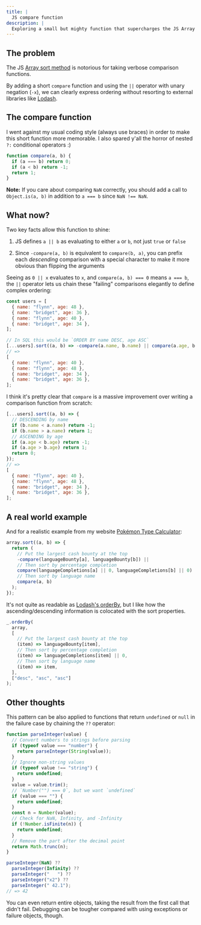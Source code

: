 ```yaml
---
title: |
  JS compare function
description: |
  Exploring a small but mighty function that supercharges the JS Array sort method to rival Lodash's orderBy
---
```


## The problem

The JS [Array sort method](https://developer.mozilla.org/en-US/docs/Web/JavaScript/Reference/Global_Objects/Array/sort) is notorious for taking verbose comparison functions.

By adding a short `compare` function and using the `||` operator with unary negation (`-x`), we can clearly express ordering without resorting to external libraries like [Lodash](https://lodash.com/).

## The compare function

I went against my usual coding style (always use braces) in order to make this short function more memorable. I also spared y'all the horror of nested `?:` conditional operators :)

```js
function compare(a, b) {
  if (a === b) return 0;
  if (a < b) return -1;
  return 1;
}
```

**Note:** If you care about comparing `NaN` correctly, you should add a call to `Object.is(a, b)` in addition to `a === b` since `NaN !== NaN`.

## What now?

Two key facts allow this function to shine:

1. JS defines `a || b` as evaluating to either `a` or `b`, not just `true` or `false`

2. Since `-compare(a, b)` is equivalent to `compare(b, a)`, you can prefix each _descending_ comparison with a special character to make it more obvious than flipping the arguments

Seeing as `0 || x` evaluates to `x`, and `compare(a, b) === 0` means `a === b`, the `||` operator lets us chain these "failing" comparisons elegantly to define complex ordering:

```js
const users = [
  { name: "flynn", age: 48 },
  { name: "bridget", age: 36 },
  { name: "flynn", age: 40 },
  { name: "bridget", age: 34 },
];

// In SQL this would be `ORDER BY name DESC, age ASC`
[...users].sort((a, b) => -compare(a.name, b.name) || compare(a.age, b.age));
// =>
[
  { name: "flynn", age: 40 },
  { name: "flynn", age: 48 },
  { name: "bridget", age: 34 },
  { name: "bridget", age: 36 },
];
```

I think it's pretty clear that `compare` is a massive improvement over writing a comparison function from scratch:

```js
[...users].sort((a, b) => {
  // DESCENDING by name
  if (b.name < a.name) return -1;
  if (b.name > a.name) return 1;
  // ASCENDING by age
  if (a.age < b.age) return -1;
  if (a.age > b.age) return 1;
  return 0;
});
// =>
[
  { name: "flynn", age: 40 },
  { name: "flynn", age: 48 },
  { name: "bridget", age: 34 },
  { name: "bridget", age: 36 },
];
```

## A real world example

And for a realistic example from my website [Pokémon Type Calculator](https://pkmn.help):

```js
array.sort((a, b) => {
  return (
    // Put the largest cash bounty at the top
    -compare(languageBounty[a], languageBounty[b]) ||
    // Then sort by percentage completion
    compare(languageCompletions[a] || 0, languageCompletions[b] || 0) ||
    // Then sort by language name
    compare(a, b)
  );
});
```

It's not quite as readable as [Lodash's orderBy](https://lodash.com/docs/#orderBy), but I like how the ascending/descending information is colocated with the sort properties.

```js
_.orderBy(
  array,
  [
    // Put the largest cash bounty at the top
    (item) => languageBounty[item],
    // Then sort by percentage completion
    (item) => languageCompletions[item] || 0,
    // Then sort by language name
    (item) => item,
  ],
  ["desc", "asc", "asc"]
);
```

## Other thoughts

This pattern can be also applied to functions that return `undefined` or `null` in the failure case by chaining the `??` operator:

```js
function parseInteger(value) {
  // Convert numbers to strings before parsing
  if (typeof value === "number") {
    return parseInteger(String(value));
  }
  // Ignore non-string values
  if (typeof value !== "string") {
    return undefined;
  }
  value = value.trim();
  // `Number("") === 0`, but we want `undefined`
  if (value === "") {
    return undefined;
  }
  const n = Number(value);
  // Check for NaN, Infinity, and -Infinity
  if (!Number.isFinite(n)) {
    return undefined;
  }
  // Remove the part after the decimal point
  return Math.trunc(n);
}

parseInteger(NaN) ??
  parseInteger(Infinity) ??
  parseInteger("   ") ??
  parseInteger("x2") ??
  parseInteger(" 42.1");
// => 42
```

You can even return entire objects, taking the result from the first call that didn't fail. Debugging can be tougher compared with using exceptions or failure objects, though.
